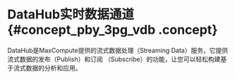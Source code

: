 # DataHub实时数据通道 {#concept_pby_3pg_vdb .concept}

DataHub是MaxCompute提供的流式数据处理（Streaming Data）服务，它提供流式数据的发布（Publish）和订阅 （Subscribe）的功能，让您可以轻松构建基于流式数据的分析和应用。

